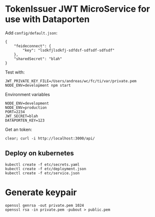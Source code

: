 # TokenIssuer JWT MicroService for use with Dataporten

Add `config/default.json`:

	{
		"feideconnect": {
			"key": "lsdkfjlsdkfj-sdfdsf-sdfsdf-sdfsdf"
		},
		"sharedSecret": "blah"
	}

Test with:




	JWT_PRIVATE_KEY_FILE=/Users/andreas/wc/fc/ti/var/private.pem NODE_ENV=development npm start


Environment variables

```
NODE_ENV=development
NODE_ENV=production
PORT=2234
JWT_SECRET=blah
DATAPORTEN_KEY=123
```

Get an token:

	clear; curl -i http://localhost:3000/api/




## Deploy on kubernetes

```
kubectl create -f etc/secrets.yaml
kubectl create -f etc/deployment.json
kubectl create -f etc/service.json
```

# Generate keypair

```
openssl genrsa -out private.pem 1024
openssl rsa -in private.pem -pubout > public.pem
```
